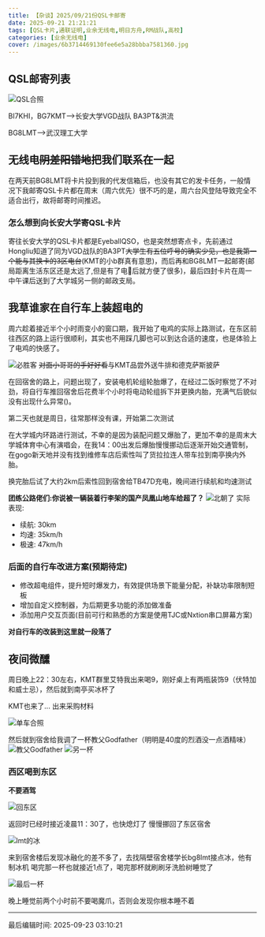 ```yaml
---
title: 【杂谈】2025/09/21份QSL卡邮寄
date: 2025-09-21 21:21:21
tags: [QSL卡片,通联证明,业余无线电,明日方舟,RM战队,高校]
categories: [业余无线电]
cover: /images/6b3714469130fee6e5a28bbba7581360.jpg
---
```

## QSL邮寄列表

![QSL合照](/images/6b3714469130fee6e5a28bbba7581360.jpg)

BI7KHI，BG7KMT-->长安大学VGD战队 BA3PT&洪流

BG8LMT-->武汉理工大学

## 无线电~~阴差阳错地~~把我们联系在一起

在两天前BG8LMT将卡片投到我的代发信箱后，也没有其它的发卡任务，一般情况下我邮寄QSL卡片都在周末（周六优先）很不巧的是，周六台风登陆导致完全不适合出行，故将邮寄时间推迟。

### 怎么想到向长安大学寄QSL卡片

寄往长安大学的QSL卡片都是EyeballQSO，也是突然想寄点卡，先前通过Hongliu知道了同为VGD战队的BA3PT~~大学生有五位呼号的确实少见，也是我第一个能与其换卡的3区电台~~(KMT的小b群真有意思)，而后再和BG8LMT一起邮寄(邮局距离生活东区还是太远了,但是有了电🐥后就方便了很多)，最后四封卡片在周一中午课后送到了大学城另一侧的邮政支局。

## 我草谁家在自行车上装超电的

周六趁着接近半个小时雨变小的窗口期，我开始了电鸡的实际上路测试，在东区前往西区的路上运行很顺利，其实也不用踩几脚也可以到达合适的速度，也是体验上了电鸡的快感了。

![必胜客](/images/杂谈/2bd3decf1e7023363fdd25dee2e4e335.jpg)
~~对面小哥哥的手好好看~~与KMT品尝外送牛排和德克萨斯披萨

在回宿舍的路上，问题出现了，安装电机轮组轮胎爆了，在经过二饭时察觉了不对劲，将自行车推回宿舍后花费半个小时将电动轮组拆下并更换内胎，充满气后貌似没有出现什么异常()。

第二天也就是周日，往常那样没有课，开始第二次测试

在大学城内环路进行测试，不幸的是因为装配问题又爆胎了，更加不幸的是周末大学城体育中心有演唱会，在我14：00出发后爆胎慢慢挪动后逐渐开始交通管制，在gogo新天地并没有找到维修车店后索性叫了货拉拉连人带车拉到南亭换内外胎。

换完胎后试了大约2km后索性回到宿舍给TB47D充电，晚间进行续航和均速测试

**团练公路佬们:你说被一辆装着行李架的国产凤凰山地车给超了？**
![北朝了](/images/杂谈/9a5b31b95f7a34918499ab503566569c.jpg)
实际表现:

- 续航: 30km
- 均速: 35km/h
- 极速: 47km/h

### 后面的自行车改进方案(预期待定)

* 修改超电组件，提升短时爆发力，有效提供场景下能量分配，补缺功率限制短板
* 增加自定义控制器，为后期更多功能的添加做准备
* 添加用户交互页面(目前可行和熟悉的方案是使用TJC或Nxtion串口屏幕方案)

**对自行车的改装到这里就一段落了**

## 夜间微醺

周日晚上22：30左右，KMT群里艾特我出来喝9，刚好桌上有两瓶装饰9（伏特加和威士忌），然后就到南亭买冰杯了

KMT也来了... 出来采购材料

![单车合照](/images/杂谈/单车合照.jpg)

然后就到宿舍给我调了一杯教父Godfather（明明是40度的烈酒没一点酒精味）
![教父Godfather](/images/杂谈/教父Godfather.jpg)
![另一杯](/images/杂谈/另一杯.jpg)

### 西区喝到东区

**不要酒驾**

![回东区](/images/杂谈/回东区.jpg)

返回时已经时接近凌晨11：30了，也快熄灯了
慢慢挪回了东区宿舍

![lmt的冰](/images/杂谈/lmt的冰.jpg)

来到宿舍楼后发现冰融化的差不多了，去找隔壁宿舍楼学长bg8lmt接点冰，他有制冰机
喝完那一杯也就接近1点了，喝完那杯就刷刷牙洗脸树睡觉了

![最后一杯](/images/杂谈/最后一杯.jpg)

晚上睡觉前两个小时前不要喝魔爪，否则会发现你根本睡不着

---

最后编辑时间: 2025-09-23 03:10:21
